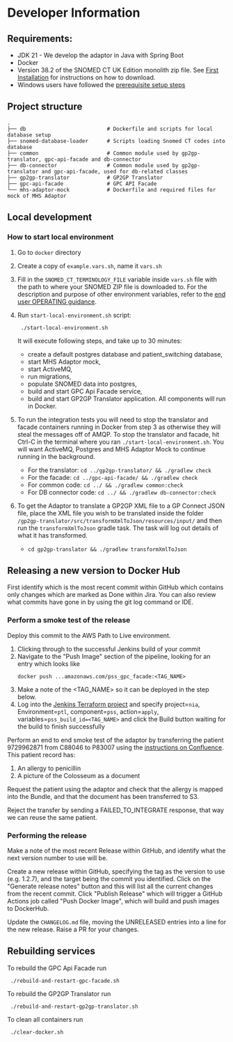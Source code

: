 # Developer Information

## Requirements:

* JDK 21 - We develop the adaptor in Java with Spring Boot
* Docker
* Version 38.2 of the SNOMED CT UK Edition monolith zip file.
  See [First Installation](./OPERATING.md#populating-the-snomed-database) for instructions on how to download.
* Windows users have followed the [prerequisite setup steps](./getting-started-with-windows.md)

## Project structure

    .
    ├── db                          # Dockerfile and scripts for local database setup
    ├── snomed-database-loader      # Scripts loading Snomed CT codes into database
    ├── common                      # Common module used by gp2gp-translator, gpc-api-facade and db-connector
    ├── db-connector                # Common module used by gp2gp-translator and gpc-api-facade, used for db-related classes
    ├── gp2gp-translator            # GP2GP Translator
    ├── gpc-api-facade              # GPC API Facade
    └── mhs-adaptor-mock            # Dockerfile and required files for mock of MHS Adaptor

## Local development
### How to start local environment
1. Go to `docker` directory
2. Create a copy of `example.vars.sh`, name it `vars.sh`
3. Fill in the `SNOMED_CT_TERMINOLOGY_FILE` variable inside `vars.sh` file with the path to where your SNOMED ZIP file
   is downloaded to. For the description and purpose of other environment variables, refer to the
   [end user OPERATING guidance](OPERATING.md#environment-variables).
3. Run `start-local-environment.sh` script:
   ```shell script
    ./start-local-environment.sh
   ```
   It will execute following steps, and take up to 30 minutes:
    - create a default postgres database and patient_switching database,
    - start MHS Adaptor mock,
    - start ActiveMQ,
    - run migrations,
    - populate SNOMED data into postgres, 
    - build and start GPC Api Facade service,
    - build and start GP2GP Translator application.
      All components will run in Docker.

4. To run the integration tests you will need to stop the translator and facade containers running in Docker from step 3
   as otherwise they will steal the messages off of AMQP.
   To stop the translator and facade, hit Ctrl-C in the terminal where you ran `./start-local-environment.sh`.
   You will want ActiveMQ, Postgres and MHS Adaptor Mock to continue running in the background. 

   - For the translator: `cd ../gp2gp-translator/ && ./gradlew check`
   - For the facade: `cd ../gpc-api-facade/ && ./gradlew check`
   - For common code: `cd ../ && ./gradlew common:check`
   - For DB connector code: `cd ../ && ./gradlew db-connector:check`

5. To get the Adaptor to translate a GP2GP XML file to a GP Connect JSON file, place the XML file you wish to be
   translated inside the folder `/gp2gp-translator/src/transformXmlToJson/resources/input/` and then run the
   `transformXmlToJson` gradle task. The task will log out details of what it has transformed.

   - `cd gp2gp-translator && ./gradlew transformXmlToJson`

## Releasing a new version to Docker Hub

First identify which is the most recent commit within GitHub which contains only changes which are marked as Done within Jira.
You can also review what commits have gone in by using the git log command or IDE.

### Perform a smoke test of the release

Deploy this commit to the AWS Path to Live environment.

1. Clicking through to the successful Jenkins build of your commit
1. Navigate to the "Push Image" section of the pipeline, looking for an entry which looks like
   ```
   docker push ...amazonaws.com/pss_gpc_facade:<TAG_NAME>
   ```
1. Make a note of the <TAG_NAME> so it can be deployed in the step below.
1. Log into the [Jenkins Terraform project][jenkins-terraform] and specify project=`nia`, Environment=`ptl`,
   component=`pss`, action=`apply`, variables=`pss_build_id=<TAG_NAME>` and click the Build button waiting
   for the build to finish successfully

[jenkins-terraform]: http://ec2-35-177-12-25.eu-west-2.compute.amazonaws.com/job/Terraform/build?delay=0sec

Perform an end to end smoke test of the adaptor by transferring the patient 9729962871 from C88046 to P83007 using the
[instructions on Confluence][e2e-ptl-test-instructions].
This patient record has:

1. An allergy to penicillin
1. A picture of the Colosseum as a document

Request the patient using the adaptor and check that the allergy is mapped into the Bundle,
and that the document has been transferred to S3.

Reject the transfer by sending a FAILED_TO_INTEGRATE response, that way we can reuse the same patient.

[e2e-ptl-test-instructions]: https://gpitbjss.atlassian.net/wiki/spaces/NIA/pages/12540018795/Testing+an+NME+winning+scenario+PS+Adaptor

### Performing the release

Make a note of the most recent Release within GitHub, and identify what the next version number to use will be.

Create a new release within GitHub, specifying the tag as the version to use (e.g. 1.2.7), and the target being the commit you identified.
Click on the "Generate release notes" button and this will list all the current changes from the recent commit.
Click "Publish Release" which will trigger a GitHub Actions job called "Push Docker Image", which will build and
push images to DockerHub.

Update the `CHANGELOG.md` file, moving the UNRELEASED entries into a line for the new release.
Raise a PR for your changes.

## Rebuilding services
To rebuild the GPC Api Facade run
```shell script
 ./rebuild-and-restart-gpc-facade.sh
```

To rebuild the GP2GP Translator run
```shell script
 ./rebuild-and-restart-gp2gp-translator.sh
```

To clean all containers run
```shell script
 ./clear-docker.sh
```
